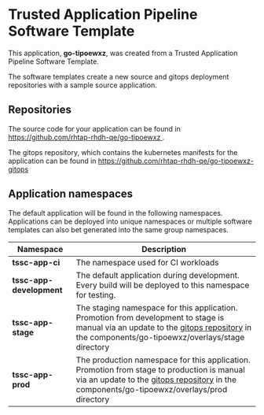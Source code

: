 # Trusted Application Pipeline Software Template

This application, **go-tipoewxz**, was created from a Trusted Application Pipeline Software Template.

The software templates create a new source and gitops deployment repositories with a sample source application. 

## Repositories

The source code for your application can be found in [https://github.com/rhtap-rhdh-qe/go-tipoewxz ](https://github.com/rhtap-rhdh-qe/go-tipoewxz ).
 
The gitops repository, which contains the kubernetes manifests for the application can be found in 
[https://github.com/rhtap-rhdh-qe/go-tipoewxz-gitops ](https://github.com/rhtap-rhdh-qe/go-tipoewxz-gitops ) 

## Application namespaces 

The default application will be found in the following namespaces. Applications can be deployed into unique namespaces or multiple software templates can also bet generated into the same group namespaces.  

|  Namespace   |  Description   |  
| -------- | -------- |
| **tssc-app-ci** | The namespace used for CI workloads |
| **tssc-app-development** | The default application during development. Every build will be deployed to this namespace for testing. |
| **tssc-app-stage** | The staging namespace for this application. Promotion from development to stage is manual via an update to the [gitops repository](https://github.com/rhtap-rhdh-qe/go-tipoewxz-gitops ) in the components/go-tipoewxz/overlays/stage directory |
| **tssc-app-prod** | The production namespace for this application. Promotion from stage to production is manual via an update to the [gitops repository](https://github.com/rhtap-rhdh-qe/go-tipoewxz-gitops ) in the components/go-tipoewxz/overlays/prod directory |